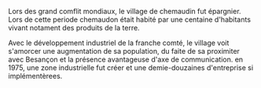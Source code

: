 Lors des grand comflit mondiaux, le village de chemaudin fut épargnier. Lors de cette periode chemaudon était habité par une centaine d'habitants vivant notament des produits de la terre.

Avec le développement industriel de la franche comté, le village voit s'amorcer une augmentation de sa population, du faite de sa proximiter avec Besançon et la présence avantageuse d'axe de communication. en 1975, une zone industrielle fut créer et une demie-douzaines d'entreprise si implémentèrees.  